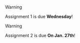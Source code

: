 





>[!warning]
>
>
>Assignment 1 is due **Wednesday**!


>[!warning]
>
>
>Assignment 2 is due **On Jan. 27th**!





